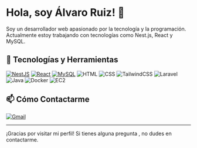 

# Hola, soy Álvaro Ruiz! 👋

Soy un desarrollador web apasionado por la tecnología y la programación.
Actualmente estoy trabajando con tecnologías como Nest.js, React y MySQL.

## 🚀 Tecnologías y Herramientas

[![NestJS](https://img.shields.io/badge/NestJS-E0234E?style=for-the-badge&logo=nestjs&logoColor=white)](https://nestjs.com/)
[![React](https://img.shields.io/badge/React-20232A?style=for-the-badge&logo=react&logoColor=61DAFB)](https://reactjs.org/)
[![MySQL](https://img.shields.io/badge/MySQL-4479A1?style=for-the-badge&logo=mysql&logoColor=white)](https://www.mysql.com/)
![HTML](https://img.shields.io/badge/HTML5-E34F26.svg?style=for-the-badge&logo=HTML5&logoColor=white)
![CSS](https://img.shields.io/badge/CSS3-1572B6.svg?style=for-the-badge&logo=CSS3&logoColor=white)
![TailwindCSS](https://img.shields.io/badge/tailwindcss-%2338B2AC.svg?style=for-the-badge&logo=tailwind-css&logoColor=white)
![Laravel](https://img.shields.io/badge/laravel-%23FF2D20.svg?style=for-the-badge&logo=laravel&logoColor=white)
![Java](https://img.shields.io/badge/java-%23ED8B00.svg?style=for-the-badge&logo=openjdk&logoColor=white)
![Docker](https://img.shields.io/badge/docker-%230db7ed.svg?style=for-the-badge&logo=docker&logoColor=white)
![EC2](https://img.shields.io/badge/Amazon%20EC2-FF9900.svg?style=for-the-badge&logo=Amazon-EC2&logoColor=white)

## 📫 Cómo Contactarme
[![Gmail](https://img.shields.io/badge/Gmail-D14836?style=for-the-badge&logo=gmail&logoColor=white)](mailto:ruizpo12@gmail.com)

---

¡Gracias por visitar mi perfil! Si tienes alguna pregunta , no dudes en contactarme.
